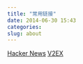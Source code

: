 ```yaml
---
title: "常用链接"
date: 2014-06-30 15:43
categories:
slug: about
---
```

<a href="https://news.ycombinator.com/" target="_blank">Hacker News</a>
<a href="http://v2ex.com/" target="_blank">V2EX</a>

